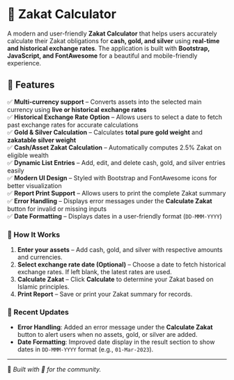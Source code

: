 # 🕌 Zakat Calculator

A modern and user-friendly **Zakat Calculator** that helps users accurately calculate their Zakat obligations for **cash, gold, and silver** using **real-time and historical exchange rates**. The application is built with **Bootstrap, JavaScript, and FontAwesome** for a beautiful and mobile-friendly experience.

## 🌟 Features

✅ **Multi-currency support** – Converts assets into the selected main currency using **live or historical exchange rates**  
✅ **Historical Exchange Rate Option** – Allows users to select a date to fetch past exchange rates for accurate calculations  
✅ **Gold & Silver Calculation** – Calculates **total pure gold weight** and **zakatable silver weight**  
✅ **Cash/Asset Zakat Calculation** – Automatically computes 2.5% Zakat on eligible wealth  
✅ **Dynamic List Entries** – Add, edit, and delete cash, gold, and silver entries easily  
✅ **Modern UI Design** – Styled with Bootstrap and FontAwesome icons for better visualization  
✅ **Report Print Support** – Allows users to print the complete Zakat summary  
✅ **Error Handling** – Displays error messages under the **Calculate Zakat** button for invalid or missing inputs  
✅ **Date Formatting** – Displays dates in a user-friendly format (`DD-MMM-YYYY`)  

### 📌 How It Works

1. **Enter your assets** – Add cash, gold, and silver with respective amounts and currencies.  
2. **Select exchange rate date (Optional)** – Choose a date to fetch historical exchange rates. If left blank, the latest rates are used.  
3. **Calculate Zakat** – Click **Calculate** to determine your Zakat based on Islamic principles.  
4. **Print Report** – Save or print your Zakat summary for records.  

### 🚀 Recent Updates

- **Error Handling**: Added an error message under the **Calculate Zakat** button to alert users when no assets, gold, or silver are added.  
- **Date Formatting**: Improved date display in the result section to show dates in `DD-MMM-YYYY` format (e.g., `01-Mar-2023`).  

---

🔹 *Built with 💙 for the community.*